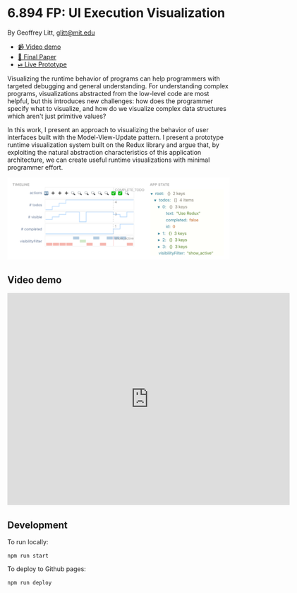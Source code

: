 # 6.894 FP: UI Execution Visualization

By Geoffrey Litt, glitt@mit.edu

* [📹 Video demo](https://www.loom.com/share/e5df0b7ba47240e3ac9f5ceb9316ec53)
* [📄 Final Paper](https://github.mit.edu/6894-sp20/FP-Program-Execution-Visualization/raw/master/paper/paper.pdf)
* [⏯ Live Prototype](https://github.mit.edu/pages/6894-sp20/FP-Program-Execution-Visualization/)

Visualizing the runtime behavior of programs can help programmers with targeted debugging and general understanding. For understanding complex programs, visualizations abstracted from the low-level code are most helpful, but this introduces new challenges: how does the programmer specify what to visualize, and how do we visualize complex data structures which aren't just primitive values?

In this work, I present an approach to visualizing the behavior of user interfaces built with the Model-View-Update pattern. I present a prototype runtime visualization system built on the Redux library and argue that, by exploiting the natural abstraction characteristics of this application architecture, we can create useful runtime visualizations with minimal programmer effort.

![timeline screenshot](timeline.png)

## Video demo

<iframe width="640" height="480" src="https://www.loom.com/embed/e5df0b7ba47240e3ac9f5ceb9316ec53" frameborder="0" webkitallowfullscreen mozallowfullscreen allowfullscreen></iframe>

## Development

To run locally:

```
npm run start
```

To deploy to Github pages:

```
npm run deploy
```
